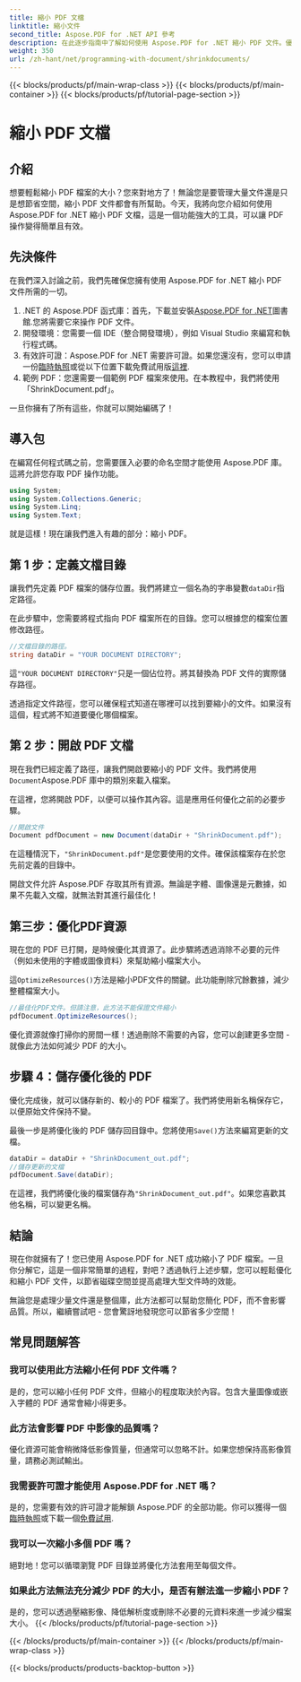 ```yaml
---
title: 縮小 PDF 文檔
linktitle: 縮小文件
second_title: Aspose.PDF for .NET API 參考
description: 在此逐步指南中了解如何使用 Aspose.PDF for .NET 縮小 PDF 文件。優化 PDF 資源並減小文件大小，而不影響品質。
weight: 350
url: /zh-hant/net/programming-with-document/shrinkdocuments/
---
```


{{< blocks/products/pf/main-wrap-class >}}
{{< blocks/products/pf/main-container >}}
{{< blocks/products/pf/tutorial-page-section >}}

# 縮小 PDF 文檔

## 介紹

想要輕鬆縮小 PDF 檔案的大小？您來對地方了！無論您是要管理大量文件還是只是想節省空間，縮小 PDF 文件都會有所幫助。今天，我將向您介紹如何使用 Aspose.PDF for .NET 縮小 PDF 文檔，這是一個功能強大的工具，可以讓 PDF 操作變得簡單且有效。

## 先決條件

在我們深入討論之前，我們先確保您擁有使用 Aspose.PDF for .NET 縮小 PDF 文件所需的一切。

1.  .NET 的 Aspose.PDF 函式庫：首先，下載並安裝[Aspose.PDF for .NET](https://releases.aspose.com/pdf/net/)圖書館.您將需要它來操作 PDF 文件。
2. 開發環境：您需要一個 IDE（整合開發環境），例如 Visual Studio 來編寫和執行程式碼。
3. 有效許可證：Aspose.PDF for .NET 需要許可證。如果您還沒有，您可以申請一份[臨時執照](https://purchase.aspose.com/temporary-license/)或從以下位置下載免費試用版[這裡](https://releases.aspose.com/).
4. 範例 PDF：您還需要一個範例 PDF 檔案來使用。在本教程中，我們將使用「ShrinkDocument.pdf」。

一旦你擁有了所有這些，你就可以開始編碼了！


## 導入包

在編寫任何程式碼之前，您需要匯入必要的命名空間才能使用 Aspose.PDF 庫。這將允許您存取 PDF 操作功能。

```csharp
using System;
using System.Collections.Generic;
using System.Linq;
using System.Text;
```

就是這樣！現在讓我們進入有趣的部分：縮小 PDF。

## 第 1 步：定義文檔目錄

讓我們先定義 PDF 檔案的儲存位置。我們將建立一個名為的字串變數`dataDir`指定路徑。

在此步驟中，您需要將程式指向 PDF 檔案所在的目錄。您可以根據您的檔案位置修改路徑。

```csharp
//文檔目錄的路徑。
string dataDir = "YOUR DOCUMENT DIRECTORY";
```

這`"YOUR DOCUMENT DIRECTORY"`只是一個佔位符。將其替換為 PDF 文件的實際儲存路徑。

透過指定文件路徑，您可以確保程式知道在哪裡可以找到要縮小的文件。如果沒有這個，程式將不知道要優化哪個檔案。


## 第 2 步：開啟 PDF 文檔

現在我們已經定義了路徑，讓我們開啟要縮小的 PDF 文件。我們將使用`Document`Aspose.PDF 庫中的類別來載入檔案。

在這裡，您將開啟 PDF，以便可以操作其內容。這是應用任何優化之前的必要步驟。

```csharp
//開啟文件
Document pdfDocument = new Document(dataDir + "ShrinkDocument.pdf");
```

在這種情況下，`"ShrinkDocument.pdf"`是您要使用的文件。確保該檔案存在於您先前定義的目錄中。

開啟文件允許 Aspose.PDF 存取其所有資源。無論是字體、圖像還是元數據，如果不先載入文檔，就無法對其進行最佳化！

## 第三步：優化PDF資源

現在您的 PDF 已打開，是時候優化其資源了。此步驟將透過消除不必要的元件（例如未使用的字體或圖像資料）來幫助縮小檔案大小。

這`OptimizeResources()`方法是縮小PDF文件的關鍵。此功能刪除冗餘數據，減少整體檔案大小。

```csharp
//最佳化PDF文件。但請注意，此方法不能保證文件縮小
pdfDocument.OptimizeResources();
```

優化資源就像打掃你的房間一樣！透過刪除不需要的內容，您可以創建更多空間 - 就像此方法如何減少 PDF 的大小。

## 步驟 4：儲存優化後的 PDF

優化完成後，就可以儲存新的、較小的 PDF 檔案了。我們將使用新名稱保存它，以便原始文件保持不變。

最後一步是將優化後的 PDF 儲存回目錄中。您將使用`Save()`方法來編寫更新的文檔。

```csharp
dataDir = dataDir + "ShrinkDocument_out.pdf";
//儲存更新的文檔
pdfDocument.Save(dataDir);
```

在這裡，我們將優化後的檔案儲存為`"ShrinkDocument_out.pdf"`。如果您喜歡其他名稱，可以變更名稱。

## 結論

現在你就擁有了！您已使用 Aspose.PDF for .NET 成功縮小了 PDF 檔案。一旦你分解它，這是一個非常簡單的過程，對吧？透過執行上述步驟，您可以輕鬆優化和縮小 PDF 文件，以節省磁碟空間並提高處理大型文件時的效能。

無論您是處理少量文件還是整個庫，此方法都可以幫助您簡化 PDF，而不會影響品質。所以，繼續嘗試吧 - 您會驚訝地發現您可以節省多少空間！

## 常見問題解答

### 我可以使用此方法縮小任何 PDF 文件嗎？
是的，您可以縮小任何 PDF 文件，但縮小的程度取決於內容。包含大量圖像或嵌入字體的 PDF 通常會縮小得更多。

### 此方法會影響 PDF 中影像的品質嗎？
優化資源可能會稍微降低影像質量，但通常可以忽略不計。如果您想保持高影像質量，請務必測試輸出。

### 我需要許可證才能使用 Aspose.PDF for .NET 嗎？
是的，您需要有效的許可證才能解鎖 Aspose.PDF 的全部功能。你可以獲得一個[臨時執照](https://purchase.aspose.com/temporary-license/)或下載一個[免費試用](https://releases.aspose.com/).

### 我可以一次縮小多個 PDF 嗎？
絕對地！您可以循環瀏覽 PDF 目錄並將優化方法套用至每個文件。

### 如果此方法無法充分減少 PDF 的大小，是否有辦法進一步縮小 PDF？
是的，您可以透過壓縮影像、降低解析度或刪除不必要的元資料來進一步減少檔案大小。
{{< /blocks/products/pf/tutorial-page-section >}}

{{< /blocks/products/pf/main-container >}}
{{< /blocks/products/pf/main-wrap-class >}}

{{< blocks/products/products-backtop-button >}}
